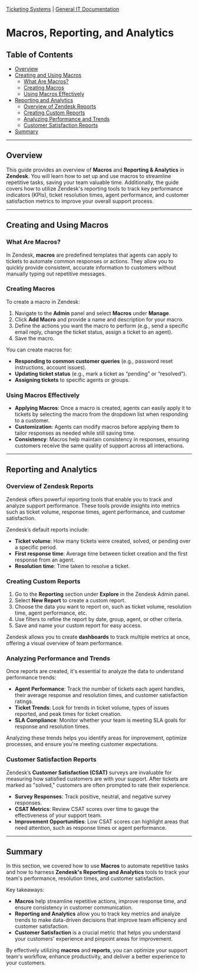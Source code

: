 [Ticketing Systems](../README.md) | [General IT Documentation](/README.md) 
# Macros, Reporting, and Analytics

## Table of Contents
- [Overview](#overview)
- [Creating and Using Macros](#creating-and-using-macros)
  - [What Are Macros?](#what-are-macros)
  - [Creating Macros](#creating-macros)
  - [Using Macros Effectively](#using-macros-effectively)
- [Reporting and Analytics](#reporting-and-analytics)
  - [Overview of Zendesk Reports](#overview-of-zendesk-reports)
  - [Creating Custom Reports](#creating-custom-reports)
  - [Analyzing Performance and Trends](#analyzing-performance-and-trends)
  - [Customer Satisfaction Reports](#customer-satisfaction-reports)
- [Summary](#summary)

---

## Overview

This guide provides an overview of **Macros** and **Reporting & Analytics** in **Zendesk**. You will learn how to set up and use macros to streamline repetitive tasks, saving your team valuable time. Additionally, the guide covers how to utilize Zendesk's reporting tools to track key performance indicators (KPIs), ticket resolution times, agent performance, and customer satisfaction metrics to improve your overall support process.

---

## Creating and Using Macros

### What Are Macros?

In Zendesk, **macros** are predefined templates that agents can apply to tickets to automate common responses or actions. They allow you to quickly provide consistent, accurate information to customers without manually typing out repetitive messages.

### Creating Macros

To create a macro in Zendesk:
1. Navigate to the **Admin** panel and select **Macros** under **Manage**.
2. Click **Add Macro** and provide a name and description for your macro.
3. Define the actions you want the macro to perform (e.g., send a specific email reply, change the ticket status, assign a ticket to an agent).
4. Save the macro.

You can create macros for:
- **Responding to common customer queries** (e.g., password reset instructions, account issues).
- **Updating ticket status** (e.g., mark a ticket as “pending” or “resolved”).
- **Assigning tickets** to specific agents or groups.
  
### Using Macros Effectively

- **Applying Macros**: Once a macro is created, agents can easily apply it to tickets by selecting the macro from the dropdown list when responding to a customer.
- **Customization**: Agents can modify macros before applying them to tailor responses as needed while still saving time.
- **Consistency**: Macros help maintain consistency in responses, ensuring customers receive the same quality of support across all interactions.

---

## Reporting and Analytics

### Overview of Zendesk Reports

Zendesk offers powerful reporting tools that enable you to track and analyze support performance. These tools provide insights into metrics such as ticket volume, response times, agent performance, and customer satisfaction.

Zendesk’s default reports include:
- **Ticket volume**: How many tickets were created, solved, or pending over a specific period.
- **First response time**: Average time between ticket creation and the first response from an agent.
- **Resolution time**: Time taken to resolve a ticket.

### Creating Custom Reports

1. Go to the **Reporting** section under **Explore** in the Zendesk Admin panel.
2. Select **New Report** to create a custom report.
3. Choose the data you want to report on, such as ticket volume, resolution time, agent performance, etc.
4. Use filters to refine the report by date, group, agent, or other criteria.
5. Save and name your custom report for easy access.

Zendesk allows you to create **dashboards** to track multiple metrics at once, offering a visual overview of team performance.

### Analyzing Performance and Trends

Once reports are created, it's essential to analyze the data to understand performance trends:
- **Agent Performance**: Track the number of tickets each agent handles, their average response and resolution times, and customer satisfaction ratings.
- **Ticket Trends**: Look for trends in ticket volume, types of issues reported, and peak times for ticket creation.
- **SLA Compliance**: Monitor whether your team is meeting SLA goals for response and resolution times.

Analyzing these trends helps you identify areas for improvement, optimize processes, and ensure you're meeting customer expectations.

### Customer Satisfaction Reports

Zendesk’s **Customer Satisfaction (CSAT)** surveys are invaluable for measuring how satisfied customers are with your support. After tickets are marked as "solved," customers are often prompted to rate their experience.

- **Survey Responses**: Track positive, neutral, and negative survey responses.
- **CSAT Metrics**: Review CSAT scores over time to gauge the effectiveness of your support team.
- **Improvement Opportunities**: Low CSAT scores can highlight areas that need attention, such as response times or agent performance.

---

## Summary

In this section, we covered how to use **Macros** to automate repetitive tasks and how to harness **Zendesk's Reporting and Analytics** tools to track your team's performance, resolution times, and customer satisfaction. 

Key takeaways:
- **Macros** help streamline repetitive actions, improve response time, and ensure consistency in customer communication.
- **Reporting and Analytics** allow you to track key metrics and analyze trends to make data-driven decisions that improve team efficiency and customer satisfaction.
- **Customer Satisfaction** is a crucial metric that helps you understand your customers' experience and pinpoint areas for improvement.

By effectively utilizing **macros** and **reports**, you can optimize your support team's workflow, enhance productivity, and deliver a better experience to your customers.
